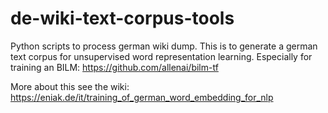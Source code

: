 # de-wiki-text-corpus-tools
Python scripts to process german wiki dump. This is to generate a german text corpus for unsupervised word representation learning. Especially for training an BILM: https://github.com/allenai/bilm-tf

More about this see the wiki: https://eniak.de/it/training_of_german_word_embedding_for_nlp
